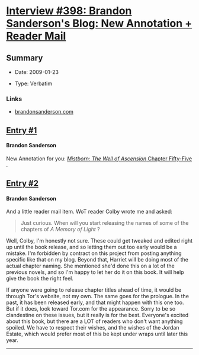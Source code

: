 # [Interview #398: Brandon Sanderson's Blog: New Annotation + Reader Mail](https://www.theoryland.com/intvmain.php?i=398)

## Summary

- Date: 2009-01-23

- Type: Verbatim

### Links

- [brandonsanderson.com](http://www.brandonsanderson.com/blog/753/New-Annotation--Reader-Mail)


## [Entry #1](./t-398/1)

#### Brandon Sanderson

New Annotation for you:
[*Mistborn: The Well of Ascension*
Chapter Fifty-Five](http://www.brandonsanderson.com/annotation/248/Mistborn-2-Chapter-Fifty-Five)
.

## [Entry #2](./t-398/2)

#### Brandon Sanderson

And a little reader mail item. WoT reader Colby wrote me and asked:

> Just curious. When will you start releasing the names of some of the chapters of
> *A Memory of Light*
> ?

Well, Colby, I'm honestly not sure. These could get tweaked and edited right up until the book release, and so letting them out too early would be a mistake. I'm forbidden by contract on this project from posting anything specific like that on my blog. Beyond that, Harriet will be doing most of the actual chapter naming. She mentioned she'd done this on a lot of the previous novels, and so I'm happy to let her do it on this book. It will help give the book the right feel.

If anyone were going to release chapter titles ahead of time, it would be through Tor's website, not my own. The same goes for the prologue. In the past, it has been released early, and that might happen with this one too. But if it does, look toward Tor.com for the appearance. Sorry to be so clandestine on these issues, but it really is for the best. Everyone's excited about this book, but there are a LOT of readers who don't want anything spoiled. We have to respect their wishes, and the wishes of the Jordan Estate, which would prefer most of this be kept under wraps until later this year.


---

